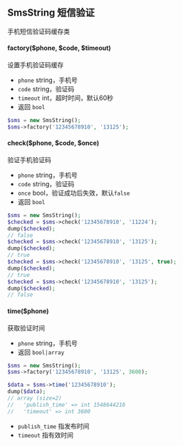 ## SmsString 短信验证

手机短信验证码缓存类

#### factory($phone, $code, $timeout)

设置手机验证码缓存

- `phone` string，手机号
- `code` string，验证码
- `timeout` int，超时时间，默认60秒
- 返回 `bool`

```php
$sms = new SmsString();
$sms->factory('12345678910', '13125');
```

#### check($phone, $code, $once)

验证手机验证码

- `phone` string，手机号
- `code` string，验证码
- `once` bool，验证成功后失效，默认`false`
- 返回 `bool`

```php
$sms = new SmsString();
$checked = $sms->check('12345678910', '11224');
dump($checked);
// false
$checked = $sms->check('12345678910', '13125');
dump($checked);
// true
$checked = $sms->check('12345678910', '13125', true);
dump($checked);
// true
$checked = $sms->check('12345678910', '13125');
dump($checked);
// false
```

#### time($phone)

获取验证时间

- `phone` string，手机号
- 返回 `bool|array`

```php
$sms = new SmsString();
$sms->factory('12345678910', '13125', 3600);

$data = $sms->time('12345678910');
dump($data);
// array (size=2)
//   'publish_time' => int 1548644216
//   'timeout' => int 3600
```

- `publish_time` 指发布时间
- `timeout` 指有效时间